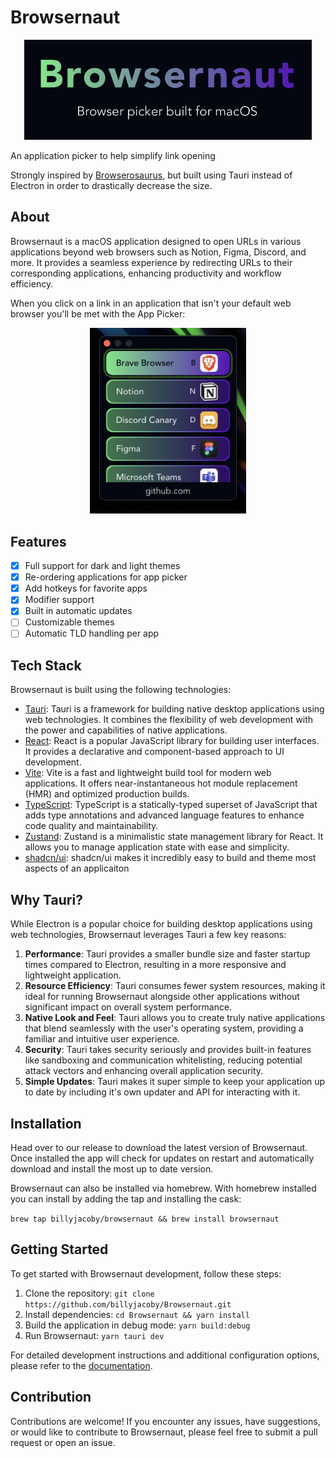 # Browsernaut

<p align="center">
  <img width="460"  src="./assets/logo.png">
</p>

An application picker to help simplify link opening

Strongly inspired by [Browserosaurus](https://github.com/will-stone/browserosaurus), but built using Tauri instead of Electron in order to drastically decrease the size.

## About

Browsernaut is a macOS application designed to open URLs in various applications beyond web browsers such as Notion, Figma, Discord, and more. It provides a seamless experience by redirecting URLs to their corresponding applications, enhancing productivity and workflow efficiency.

When you click on a link in an application that isn't your default web browser you'll be met with the App Picker:
<p align="center">
  <img width="250"  src="./assets/picker.png">
</p>

## Features

- [x] Full support for dark and light themes
- [x] Re-ordering applications for app picker
- [x] Add hotkeys for favorite apps
- [x] Modifier support
- [x] Built in automatic updates
- [ ] Customizable themes
- [ ] Automatic TLD handling per app

## Tech Stack

Browsernaut is built using the following technologies:

- [Tauri](https://tauri.studio): Tauri is a framework for building native desktop applications using web technologies. It combines the flexibility of web development with the power and capabilities of native applications.
- [React](https://reactjs.org): React is a popular JavaScript library for building user interfaces. It provides a declarative and component-based approach to UI development.
- [Vite](https://vitejs.dev): Vite is a fast and lightweight build tool for modern web applications. It offers near-instantaneous hot module replacement (HMR) and optimized production builds.
- [TypeScript](https://www.typescriptlang.org): TypeScript is a statically-typed superset of JavaScript that adds type annotations and advanced language features to enhance code quality and maintainability.
- [Zustand](https://github.com/pmndrs/zustand): Zustand is a minimalistic state management library for React. It allows you to manage application state with ease and simplicity.
- [shadcn/ui](https://github.com/shadcn/ui): shadcn/ui makes it incredibly easy to build and theme most aspects of an applicaiton

## Why Tauri?

While Electron is a popular choice for building desktop applications using web technologies, Browsernaut leverages Tauri a few key reasons:

1. **Performance**: Tauri provides a smaller bundle size and faster startup times compared to Electron, resulting in a more responsive and lightweight application.
2. **Resource Efficiency**: Tauri consumes fewer system resources, making it ideal for running Browsernaut alongside other applications without significant impact on overall system performance.
3. **Native Look and Feel**: Tauri allows you to create truly native applications that blend seamlessly with the user's operating system, providing a familiar and intuitive user experience.
4. **Security**: Tauri takes security seriously and provides built-in features like sandboxing and communication whitelisting, reducing potential attack vectors and enhancing overall application security.
5. **Simple Updates**: Tauri makes it super simple to keep your application up to date by including it's own updater and API for interacting with it.

## Installation

Head over to our release to download the latest version of Browsernaut. Once installed the app will check for updates on restart and automatically download and install the most up to date version.

Browsernaut can also be installed via homebrew. With homebrew installed you can install by adding the tap and installing the cask:

`brew tap billyjacoby/browsernaut && brew install browsernaut`

## Getting Started

To get started with Browsernaut development, follow these steps:

1. Clone the repository: `git clone https://github.com/billyjacoby/Browsernaut.git`
2. Install dependencies: `cd Browsernaut && yarn install`
3. Build the application in debug mode: `yarn build:debug`
4. Run Browsernaut: `yarn tauri dev`

For detailed development instructions and additional configuration options, please refer to the [documentation](docs/).

## Contribution

Contributions are welcome! If you encounter any issues, have suggestions, or would like to contribute to Browsernaut, please feel free to submit a pull request or open an issue.

